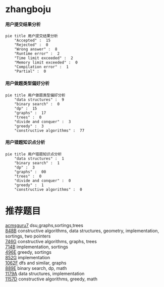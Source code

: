 # zhangboju

<!-- tabs:start -->



#### **用户提交结果分析**

```mermaid
pie title 用户提交结果分析
    "Accepted" :  15
    "Rejected" :  0
    "Wrong answer" :  8
    "Runtime error" :  2
    "Time limit exceeded" :  2
    "Memory limit exceeded" :  0
    "Compilation error" :  1
    "Partial" :  0
```

#### **用户做题类型偏好分析**

```mermaid
pie title 用户做题类型偏好分析
    "data structures" :  9
    "binary search" :  0
    "dp" :  15
    "graphs" :  17
    "trees" :  0
    "divide and conquer" :  3
    "greedy" :  3
    "constructive algorithms" :  77
```
#### **用户错题知识点分析**

```mermaid
pie title 用户错题知识点分析
    "data structures" :  1
    "binary search" :  1
    "dp" :  3
    "graphs" :  00
    "trees" :  0
    "divide and conquer" :  0
    "greedy" :  1
    "constructive algorithms" :  0
```



<!-- tabs:end -->
# 推荐题目
[acmsguru7](https://codeforces.com/contest/acmsguru/problem/7)		dsu,graphs,sortings,trees		  
[848B](https://codeforces.com/contest/848/problem/B)		constructive algorithms,
                        data structures,
                        geometry,
                        implementation,
                        sortings,
                        two pointers		  
[746G](https://codeforces.com/contest/746/problem/G)		constructive algorithms,
                        graphs,
                        trees		  
[714B](https://codeforces.com/contest/714/problem/B)		implementation,
                        sortings		  
[496E](https://codeforces.com/contest/496/problem/E)		greedy,
                        sortings		  
[852G](https://codeforces.com/contest/852/problem/G)		implementation		  
[1062F](https://codeforces.com/contest/1062/problem/F)		dfs and similar,
                        graphs		  
[889E](https://codeforces.com/contest/889/problem/E)		binary search,
                        dp,
                        math		  
[1179A](https://codeforces.com/contest/1179/problem/A)		data structures,
                        implementation		  
[1157D](https://codeforces.com/contest/1157/problem/D)		constructive algorithms,
                        greedy,
                        math		  
